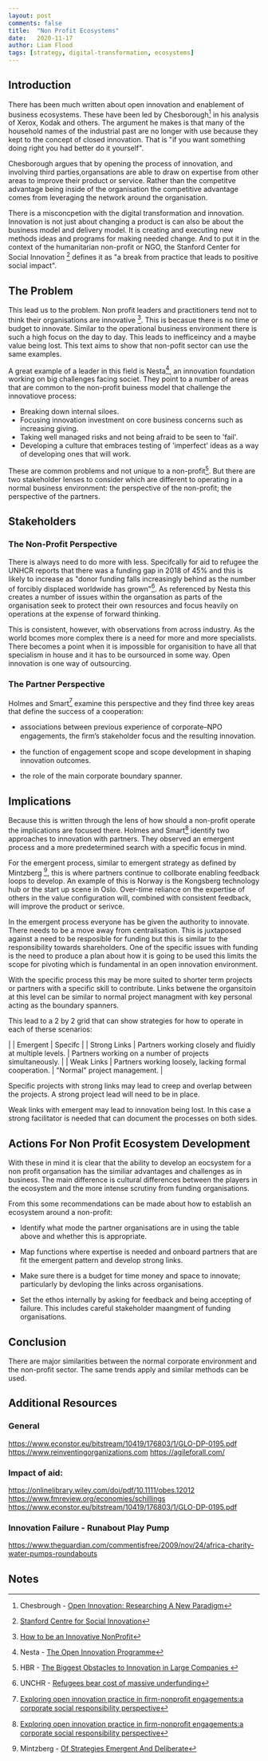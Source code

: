 ```yaml
---
layout: post
comments: false
title:  "Non Profit Ecosystems"
date:   2020-11-17
author: Liam Flood
tags: [strategy, digital-transformation, ecosystems]
---
```



## Introduction

There has been much written about open innovation and enablement of business ecosystems. These have been led by Chesborough[^f1] in his analysis of Xerox, Kodak and others. The argument he makes is that many of the household names of the industrial past are no longer with use because they kept to the concept of closed innovation. That is "if you want something doing right you had better do it yourself". 

Chesborough argues that by opening the process of innovation, and involving third parties,organsations are able to draw on expertise from other areas to improve their product or service. Rather than the competitve advantage being inside of the organisation the competitive advantage comes from leveraging the network around the organisation. 

There is a misconcpetion with the digital transformation and innovation. Innovation is not just about changing a product is can also be about the business model and delivery model. It is creating and executing new methods ideas and programs for making needed change. And to put it in the context of the humanitarian non-profit or NGO, the Stanford Center for Social Innovation [^f2] defines it as "a break from practice that leads to positive social impact".  

## The Problem

This lead us to the problem. Non profit leaders and practitioners tend not to think their organisations are innovative [^f3]. This is becasue there is no time or budget to innovate. Similar to the operational business environment there is such a high focus on the day to day. This leads to inefficeincy and a maybe value being lost. This text aims to show that non-pofit sector can use the same examples. 

A great example of a leader in this field is Nesta[^f4], an innovation foundation working on big challenges facing societ. They point to a number of areas that are common to the non-profit buiness model that challenge the innovatiove process: 

* Breaking down internal siloes.
* Focusing innovation investment on core business concerns such as increasing giving.
* Taking well managed risks and not being afraid to be seen to 'fail'.
* Developing a culture that embraces testing of 'imperfect' ideas as a way of developing ones that will work.

These are common problems and not unique to a non-profit[^f5]. But there are two stakeholder lenses to consider which are different to operating in a normal business environment: the perspective of the non-profit; the perspective of the partners. 

## Stakeholders

### The Non-Profit Perspective

There is always need to do more with less. Specifcally for aid to refugee the UNHCR reports that there was a funding gap in 2018 of 45% and this is likely to increase as "donor funding falls increasingly behind as the number of forcibly displaced worldwide has grown"[^f6]. As referenced by Nesta this creates a number of issues within the organsation as parts of the organisation seek to protect their own resources and focus heavily on operations at the expense of forward thinking.

This is consistent, however, with observations from across industry. As the world bcomes more complex there is a need for more and more specialists. There becomes a point when it is impossible for organisition to have all that specialism in house and it has to be oursourced in some way. Open innovation is one way of outsourcing. 

### The Partner Perspective

Holmes and Smart[^f7] examine this perspective and they find three key areas that define the success of a cooperation: 

* associations between previous experience of corporate–NPO engagements, the ﬁrm’s stakeholder focus and the resulting innovation.

* the function of engagement scope and scope development in shaping innovation outcomes.

* the role of the main corporate boundary spanner. 


## Implications

Because this is written through the lens of how should a non-profit operate the implications are focused there. Holmes and Smart[^f7] identify two approaches to innovation with partners. They observed an emergent process and a more predetermined search with a specific focus in mind. 

For the emergent process, similar to emergent strategy as defined by Mintzberg [^f8], this is where partners continue to collborate enabling feedback loops to develop. An example of this is Norway is the Kongsberg technology hub or the start up scene in Oslo. Over-time reliance on the expertise of others in the value configuration will, combined with consistent feedback, will improve the product or serivce.

In the emergent process everyone has be given the authority to innovate. There needs to be a move away from centralisation. This is juxtaposed against a need to be resposible for funding but this is similar to the responsibility towards shareholders. One of the specific issues with funding is the need to produce a plan about how it is going to be used this limits the scope for pivoting which is fundamental in an open innovation environment. 

With the specific process this may be more suited to shorter term projects or partners with a specific skill to contribute. Links betwene the organsitoin at this level can be similar to normal project managment with key personal acting as the boundary spanners. 

This lead to a 2 by 2 grid that can show strategies for how to operate in each of therse scenarios:

|            |   Emergent |  Specifc | 
| Strong Links	 |    Partners working closely and fluidly at multiple levels.  | Partners working on a number of projects simultaneously. |
| Weak Links	 |  Partners working loosely, lacking formal cooperation.     |  "Normal" project management.  |


Specific projects with strong links may lead to creep and overlap between the projects. A strong project lead will need to be in place. 

Weak links with emergent may lead to innovation being lost. In this case a strong facilitator is needed that can document the processes on both sides. 


## Actions For Non Profit Ecosystem Development
With these in mind it is clear that the ability to develop an eocsystem for a non profit organsation has the similiar advantages and  challenges as in business. The main difference is cultural differences between the players in the ecosystem and the more intense scrutiny from funding organisations.  

From this some recommendations can be made about how to establish an ecosystem around a non-profit:

* Identify what mode the partner organisations are in using the table above and whether this is appropriate. 

* Map functions where expertise is needed and onboard partners that are fit the emergent pattern and develop strong links.  

* Make sure there is a budget for time money and space to innovate; particularly by devloping the links across organisations. 

* Set the ethos internally by asking for feedback and being accepting of failure. This includes careful stakeholder maangment of funding organisations. 


## Conclusion

There are major similarities between the normal corporate environment and the non-profit sector. The same trends apply and similar methods can be used.

## Additional Resources
### General
https://www.econstor.eu/bitstream/10419/176803/1/GLO-DP-0195.pdf
https://www.reinventingorganizations.com
https://agileforall.com/

### Impact of aid:
https://onlinelibrary.wiley.com/doi/pdf/10.1111/obes.12012
https://www.fmreview.org/economies/schillings
https://www.econstor.eu/bitstream/10419/176803/1/GLO-DP-0195.pdf

### Innovation Failure - Runabout Play Pump
https://www.theguardian.com/commentisfree/2009/nov/24/africa-charity-water-pumps-roundabouts


## Notes 
[^f1]: Chesbrough - [Open Innovation: Researching A New Paradigm](https://www.researchgate.net/publication/232957368_Open_Innovation_Researching_A_New_Paradigm)
[^f2]: [Stanford Centre for Social Innovation](https://www.gsb.stanford.edu/faculty-research/centers-initiatives/csi)
[^f3]: [How to be an Innovative NonProfit](https://youtu.be/9AHSgpH2Cfo)
[^f4]: Nesta - [The Open Innovation Programme](https://www.nesta.org.uk/report/the-open-innovation-programme-blog-series/)
[^f5]: HBR - [The Biggest Obstacles to Innovation in Large Companies ](https://hbr.org/2018/07/the-biggest-obstacles-to-innovation-in-large-companies)
[^f6]: UNCHR - [Refugees bear cost of massive underfunding](https://www.unhcr.org/news/briefing/2018/10/5bbc57d94/refugees-bear-cost-massive-underfunding.html)
[^f7]: [Exploring open innovation practice in ﬁrm-nonproﬁt engagements:a corporate social responsibility perspective](https://www.academia.edu/22387365/Exploring_open_innovation_practice_in_firm_nonprofit_engagements_a_corporate_social_responsibility_perspective)
[^f8]: Mintzberg - [Of Strategies Emergent And Deliberate](http://strategy.sjsu.edu/www.stable/B290/reading/Mintzberg,%20H,%201985,%20Strategic%20Management%20Journal.%206%20pp%20257-272.pdf)



